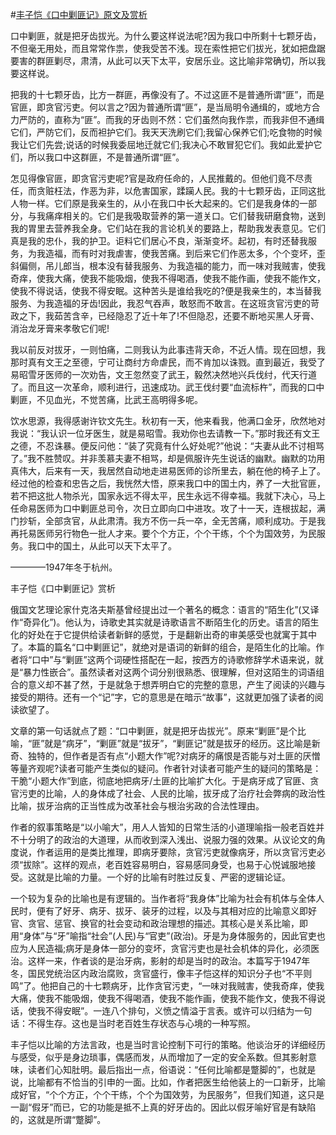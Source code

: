 #[丰子恺《口中剿匪记》原文及赏析](https://www.vrrw.net/wx/9052.html)

口中剿匪，就是把牙齿拔光。为什么要这样说法呢?因为我口中所剩十七颗牙齿，不但毫无用处，而且常常作祟，使我受苦不浅。现在索性把它们拔光，犹如把盘踞要害的群匪剿尽，肃清，从此可以天下太平，安居乐业。这比喻非常确切，所以我要这样说。

把我的十七颗牙齿，比方一群匪，再像没有了。不过这匪不是普通所谓“匪”，而是官匪，即贪官污吏。何以言之?因为普通所谓“匪”，是当局明令通缉的，或地方合力严防的，直称为“匪”。而我的牙齿则不然：它们虽然向我作祟，而我非但不通缉它们，严防它们，反而袒护它们。我天天洗刷它们;我留心保养它们;吃食物的时候我让它们先尝;说话的时候我委屈地迁就它们;我决心不敢冒犯它们。我如此爱护它们，所以我口中这群匪，不是普通所谓“匪”。



怎见得像官匪，即贪官污吏呢?官是政府任命的，人民推戴的。但他们竟不尽责任，而贪赃枉法，作恶为非，以危害国家，蹂躏人民。我的十七颗牙齿，正同这批人物一样。它们原是我亲生的，从小在我口中长大起来的。它们是我身体的一部分，与我痛痒相关的。它们是我吸取营养的第一道关口。它们替我研磨食物，送到我的胃里去营养我全身。它们站在我的言论机关的要路上，帮助我发表意见。它们真是我的忠仆，我的护卫。讵料它们居心不良，渐渐变坏。起初，有时还替我服务，为我造福，而有时对我虐害，使我苦痛。到后来它们作恶太多，个个变坏，歪斜偏侧，吊儿郎当，根本没有替我服务、为我造福的能力，而一味对我贼害，使我奇痒，使我大痛，使我不能吸烟，使我不得喝酒，使我不能作画，使我不能作文，使我不得说话，使我不得安眠。这种苦头是谁给我吃的?便是我亲生的，本当替我服务、为我造福的牙齿!因此，我忍气吞声，敢怒而不敢言。在这班贪官污吏的苛政之下，我茹苦含辛，已经隐忍了近十年了!不但隐忍，还要不断地买黑人牙膏、消治龙牙膏来孝敬它们呢!

我以前反对拔牙，一则怕痛，二则我认为此事违背天命，不近人情。现在回想，我那时真有文王之至德，宁可让商纣方命虐民，而不肯加以诛戮。直到最近，我受了易昭雪牙医师的一次劝告，文王忽然变了武王，毅然决然地兴兵伐纣，代天行道了。而且这一次革命，顺利进行，迅速成功。武王伐纣要“血流标杵”，而我的口中剿匪，不见血光，不觉苦痛，比武王高明得多呢。

饮水思源，我得感谢许钦文先生。秋初有一天，他来看我，他满口金牙，欣然地对我说：“我认识一位牙医生，就是易昭雪。我劝你也去请教一下。”那时我还有文王之德，不忍诛暴。便反问他：“装了究竟有什么好处呢?”他说：“夫妻从此不讨相骂了。”我不胜赞叹。并非羡慕夫妻不相骂，却是佩服许先生说话的幽默。幽默的功用真伟大，后来有一天，我居然自动地走进易医师的诊所里去，躺在他的椅子上了。经过他的检查和忠告之后，我恍然大悟，原来我口中的国土内，养了一大批官匪，若不把这批人物杀光，国家永远不得太平，民生永远不得幸福。我就下决心，马上任命易医师为口中剿匪总司令，次日立即向口中进攻。攻了十一天，连根拔起，满门抄斩，全部贪官，从此肃清。我方不伤一兵一卒，全无苦痛，顺利成功。于是我再托易医师另行物色一批人才来。要个个方正，个个干练，个个为国效劳，为民服务。我口中的国土，从此可以天下太平了。

————1947年冬于杭州。

丰子恺《口中剿匪记》赏析

俄国文艺理论家什克洛夫斯基曾经提出过一个著名的概念：语言的“陌生化”(又译作“奇异化”)。他认为，诗歌史其实就是诗歌语言不断陌生化的历史。语言的陌生化的好处在于它提供给读者新鲜的感觉，于是翻新出奇的审美感受也就寓于其中了。本篇的篇名“口中剿匪记”，就绝对是语词的新鲜的组合，是陌生化的比喻。作者将“口中”与“剿匪”这两个词硬性搭配在一起，按西方的诗歌修辞学术语来说，就是“暴力性嵌合”。虽然读者对这两个词分别很熟悉、很理解，但对这陌生的词语组合的意义却不甚了然，于是就急于想弄明白它的完整的意思，产生了阅读的兴趣与接受的期待。还有一个“记”字，它的意思是在暗示“故事”，这就更加强了读者的阅读欲望了。

文章的第一句话就点了题：“口中剿匪，就是把牙齿拔光”。原来“剿匪”是个比喻，“匪”就是“病牙”，“剿匪”就是“拔牙”，“剿匪记”就是拔牙的经历。这比喻是新奇、独特的，但作者是否有点“小题大作”呢?对病牙的痛恨是否能与对土匪的厌憎等量齐观呢?读者可能产生类似的疑问。作者针对读者可能产生的疑问的策略是：干脆“小题大作”到底，彻底地把病牙/土匪的比喻扩大化。于是病牙成了官匪、贪官污吏的比喻，人的身体成了社会、人民的比喻，拔牙成了治疗社会弊病的政治性比喻，拔牙治病的正当性成为改革社会与根治劣政的合法性理由。

作者的叙事策略是“以小喻大”，用人人皆知的日常生活的小道理喻指一般老百姓并不十分明了的政治的大道理，从而收到深入浅出、说服力强的效果。从议论文的角度说，作者运用的是类比推理，即病牙要除，贪官污吏就像病牙，所以贪官污吏必须“拔除”。这样的观点，老百姓容易明白，容易感同身受，也易于心悦诚服地接受。这就是比喻的力量。一个好的比喻有时胜过反复、严密的逻辑论证。

一个较为复杂的比喻也是有逻辑的。当作者将“我身体”比喻为社会有机体与全体人民时，便有了好牙、病牙、拔牙、装牙的过程，以及与其相对应的比喻意义即好官、贪官、惩官、换官的社会变动和政治理想的描述。其核心是关系比喻，即用“身体”与“牙”喻指“社会”(人民)与“官吏”(政治)。牙是为身体服务的，因此官吏也应为人民造福;病牙是身体一部分的变坏，贪官污吏也是社会机体的异化，必须医治。这样一来，作者谈的是治牙病，影射的却是当时的政治。本篇写于1947年冬，国民党统治区内政治腐败，贪官盛行，像丰子恺这样的知识分子也“不平则鸣”了。他把自己的十七颗病牙，比作贪官污吏，“一味对我贼害，使我奇痒，使我大痛，使我不能吸烟，使我不得喝酒，使我不能作画，使我不能作文，使我不得说话，使我不得安眠”。一连八个排句，义愤之情溢于言表。或许可以归结为一句话：不得生存。这也是当时老百姓生存状态与心境的一种写照。

丰子恺以比喻的方法言政，也是当时言论控制下可行的策略。他谈治牙的详细经历与感受，似乎是身边琐事，偶感而发，从而增加了一定的安全系数。但其影射意味，读者们心知肚明。最后指出一点，俗语说：“任何比喻都是蹩脚的”，也就是说，比喻都有不恰当的引申的一面。比如，作者把医生给他装上的一口新牙，比喻成好官，“个个方正，个个干练，个个为国效劳，为民服务”，但我们知道，这只是一副“假牙”而已，它的功能是抵不上真的好牙齿的。因此以假牙喻好官是有缺陷的，这就是所谓“蹩脚”。


